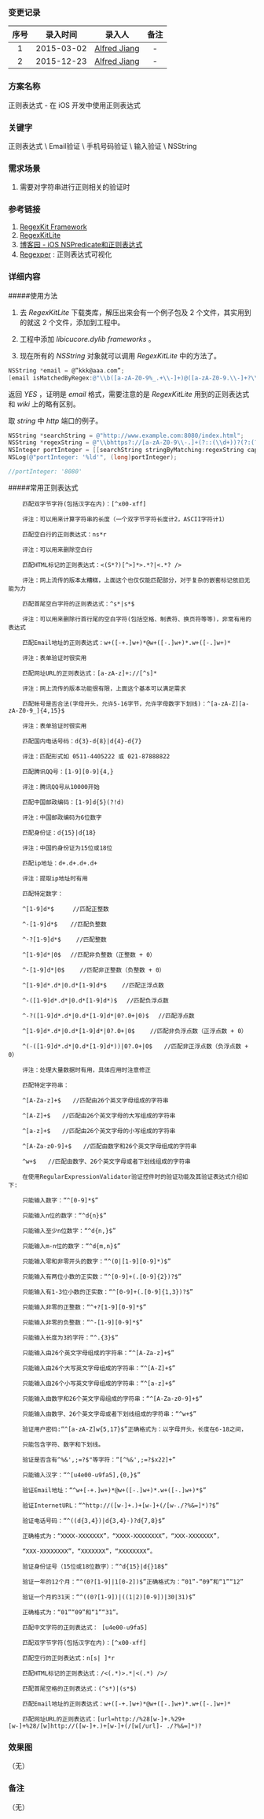 ### 变更记录

| 序号 | 录入时间 | 录入人 | 备注 |
|:--------:|:--------:|:--------:|:--------:|
| 1 | 2015-03-02 | [Alfred Jiang](https://github.com/viktyz) | - |
| 2 | 2015-12-23 | [Alfred Jiang](https://github.com/viktyz) | - |

### 方案名称

正则表达式 - 在 iOS 开发中使用正则表达式

### 关键字

正则表达式 \ Email验证 \ 手机号码验证 \ 输入验证 \ NSString

### 需求场景

1. 需要对字符串进行正则相关的验证时

### 参考链接

1. [RegexKit Framework](http://regexkit.sourceforge.net/)
2. [RegexKitLite](http://regexkit.sourceforge.net/RegexKitLite/index.html#NSString_RegexKitLiteAdditions__Xcode3IntegratedDocumentation)
3. [博客园 - iOS NSPredicate和正则表达式](http://www.cnblogs.com/wfwenchao/p/4307992.html)
4. [Regexper](http://regexper.com/) : 正则表达式可视化

### 详细内容

#####使用方法

1. 去 *RegexKitLite* 下载类库，解压出来会有一个例子包及 2 个文件，其实用到的就这 2 个文件，添加到工程中。

2. 工程中添加 *libicucore.dylib frameworks* 。

3. 现在所有的 *NSString* 对象就可以调用 *RegexKitLite* 中的方法了。
```objectivec
NSString *email = @”kkk@aaa.com”;
[email isMatchedByRegex:@"\\b([a-zA-Z0-9%_.+\\-]+)@([a-zA-Z0-9.\\-]+?\\.[a-zA-Z]{2,6})\\b”];
```

返回 *YES* ，证明是 *email* 格式，需要注意的是 *RegexKitLite* 用到的正则表达式和 *wiki* 上的略有区别。

取 *string* 中 *http* 端口的例子。
```objectivec
NSString *searchString = @"http://www.example.com:8080/index.html";
NSString *regexString = @"\\bhttps?://[a-zA-Z0-9\\-.]+(?::(\\d+))?(?:(?:/[a-zA-Z0-9\\-._?,'+\\&%$=~*!():@\\\\]*)+)?";
NSInteger portInteger = [[searchString stringByMatching:regexString capture:1L] integerValue];
NSLog(@"portInteger: '%ld'", (long)portInteger);

//portInteger: '8080'
```

#####常用正则表达式
```
    匹配双字节字符(包括汉字在内)：[^x00-xff]

    评注：可以用来计算字符串的长度（一个双字节字符长度计2，ASCII字符计1）

    匹配空白行的正则表达式：ns*r

    评注：可以用来删除空白行

    匹配HTML标记的正则表达式：<(S*?)[^>]*>.*?|<.*? />

    评注：网上流传的版本太糟糕，上面这个也仅仅能匹配部分，对于复杂的嵌套标记依旧无能为力

    匹配首尾空白字符的正则表达式：^s*|s*$

    评注：可以用来删除行首行尾的空白字符(包括空格、制表符、换页符等等)，非常有用的表达式

    匹配Email地址的正则表达式：w+([-+.]w+)*@w+([-.]w+)*.w+([-.]w+)*

    评注：表单验证时很实用

    匹配网址URL的正则表达式：[a-zA-z]+://[^s]*

    评注：网上流传的版本功能很有限，上面这个基本可以满足需求

    匹配帐号是否合法(字母开头，允许5-16字节，允许字母数字下划线)：^[a-zA-Z][a-zA-Z0-9_]{4,15}$

    评注：表单验证时很实用

    匹配国内电话号码：d{3}-d{8}|d{4}-d{7}

    评注：匹配形式如 0511-4405222 或 021-87888822

    匹配腾讯QQ号：[1-9][0-9]{4,}

    评注：腾讯QQ号从10000开始

    匹配中国邮政编码：[1-9]d{5}(?!d)

    评注：中国邮政编码为6位数字

    匹配身份证：d{15}|d{18}

    评注：中国的身份证为15位或18位

    匹配ip地址：d+.d+.d+.d+

    评注：提取ip地址时有用

    匹配特定数字：

    ^[1-9]d*$　 　 //匹配正整数

    ^-[1-9]d*$ 　 //匹配负整数

    ^-?[1-9]d*$　　 //匹配整数

    ^[1-9]d*|0$　 //匹配非负整数（正整数 + 0）

    ^-[1-9]d*|0$　　 //匹配非正整数（负整数 + 0）

    ^[1-9]d*.d*|0.d*[1-9]d*$　　 //匹配正浮点数

    ^-([1-9]d*.d*|0.d*[1-9]d*)$　 //匹配负浮点数

    ^-?([1-9]d*.d*|0.d*[1-9]d*|0?.0+|0)$　 //匹配浮点数

    ^[1-9]d*.d*|0.d*[1-9]d*|0?.0+|0$　　 //匹配非负浮点数（正浮点数 + 0）

    ^(-([1-9]d*.d*|0.d*[1-9]d*))|0?.0+|0$　　//匹配非正浮点数（负浮点数 + 0）

    评注：处理大量数据时有用，具体应用时注意修正

    匹配特定字符串：

    ^[A-Za-z]+$　　//匹配由26个英文字母组成的字符串

    ^[A-Z]+$　　//匹配由26个英文字母的大写组成的字符串

    ^[a-z]+$　　//匹配由26个英文字母的小写组成的字符串

    ^[A-Za-z0-9]+$　　//匹配由数字和26个英文字母组成的字符串

    ^w+$　　//匹配由数字、26个英文字母或者下划线组成的字符串

    在使用RegularExpressionValidator验证控件时的验证功能及其验证表达式介绍如下:

    只能输入数字：“^[0-9]*$”

    只能输入n位的数字：“^d{n}$”

    只能输入至少n位数字：“^d{n,}$”

    只能输入m-n位的数字：“^d{m,n}$”

    只能输入零和非零开头的数字：“^(0|[1-9][0-9]*)$”

    只能输入有两位小数的正实数：“^[0-9]+(.[0-9]{2})?$”

    只能输入有1-3位小数的正实数：“^[0-9]+(.[0-9]{1,3})?$”

    只能输入非零的正整数：“^+?[1-9][0-9]*$”

    只能输入非零的负整数：“^-[1-9][0-9]*$”

    只能输入长度为3的字符：“^.{3}$”

    只能输入由26个英文字母组成的字符串：“^[A-Za-z]+$”

    只能输入由26个大写英文字母组成的字符串：“^[A-Z]+$”

    只能输入由26个小写英文字母组成的字符串：“^[a-z]+$”

    只能输入由数字和26个英文字母组成的字符串：“^[A-Za-z0-9]+$”

    只能输入由数字、26个英文字母或者下划线组成的字符串：“^w+$”

    验证用户密码:“^[a-zA-Z]w{5,17}$”正确格式为：以字母开头，长度在6-18之间，

    只能包含字符、数字和下划线。

    验证是否含有^%&',;=?$"等字符：“[^%&',;=?$x22]+”

    只能输入汉字：“^[u4e00-u9fa5],{0,}$”

    验证Email地址：“^w+[-+.]w+)*@w+([-.]w+)*.w+([-.]w+)*$”

    验证InternetURL：“^http://([w-]+.)+[w-]+(/[w-./?%&=]*)?$”

    验证电话号码：“^((d{3,4})|d{3,4}-)?d{7,8}$”

    正确格式为：“XXXX-XXXXXXX”，“XXXX-XXXXXXXX”，“XXX-XXXXXXX”，

    “XXX-XXXXXXXX”，“XXXXXXX”，“XXXXXXXX”。

    验证身份证号（15位或18位数字）：“^d{15}|d{}18$”

    验证一年的12个月：“^(0?[1-9]|1[0-2])$”正确格式为：“01”-“09”和“1”“12”

    验证一个月的31天：“^((0?[1-9])|((1|2)[0-9])|30|31)$”

    正确格式为：“01”“09”和“1”“31”。

    匹配中文字符的正则表达式： [u4e00-u9fa5]

    匹配双字节字符(包括汉字在内)：[^x00-xff]

    匹配空行的正则表达式：n[s| ]*r

    匹配HTML标记的正则表达式：/<(.*)>.*|<(.*) />/

    匹配首尾空格的正则表达式：(^s*)|(s*$)

    匹配Email地址的正则表达式：w+([-+.]w+)*@w+([-.]w+)*.w+([-.]w+)*

    匹配网址URL的正则表达式：[url=http://%28[w-]+.%29+[w-]+%28/[w]http://([w-]+.)+[w-]+(/[w[/url]- ./?%&=]*)?
```

### 效果图
（无）

### 备注
（无）